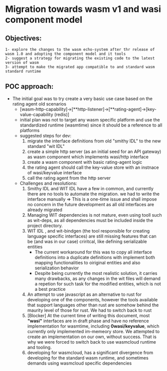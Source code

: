 # Migration towards wasm v1 and wasi component model
## Objectives:
    1- explore the changes to the wasm echo-system after thr release of wasm 1.0 and adopting the component model and it tools
    2- suggest a strategy for migrating the existing code to the latest version of wasm
    3- attempt to make the migrated app compatible to and standard wasm standard runtime
## POC approach:
- The initial goal was to try create a very basic use case based on the rating agent old scenarios
    - [wasm-http-capability]->[**http-listener]->[**rating-agent]->[key-value-capability (redis)]
    - initial plan was not to target any wasm specific platform and use the standardized runtime (wasmtime) since it should be a reference to all platforms
    - suggested steps for dev:
        1. migrate the interface definitions from old "smithy IDL" to the new standard "wit IDL"
        2. create a simple http server (as an initial seed for an API gateway) as wasm component which implements wasi/http interface
        3. create a wasm component with basic rating-agent logic
        4. the rating agent should call the key-value store with an instnace of wasi/keyvalue interface
        5. call the rating agent from the http server
    - Challenges and resolutions:
        1. Smithy IDL and WIT IDL have a few in common, and currently there are no tools to automate the migration. we had to write the interface manually  => This is a one-time issue and shall impose no concern in the future development as all old interfaces are already migrated
        4. Managing WIT dependencies is not mature, even using tooll such as wit-deps, as all dependencies must be included inside the project directory.
        3. WIT IDL , and wit-bindgen (the tool responsible for creating language specific interfaces) are still missing features that can be (and was in our case) criritcal, like defining serializable entities
            - The current workaround for this was to copy all interface definitions into a duplicate definitions with implement both mapping functionalities to oiriginal entities and also serialization behavior
            - Despite being currently the most realistic solution, it carries many drawbacks, as any changes in the wit files will demand a repetion for such task for the modified entities, which is not a best practice
        3. An attempt to use javascript as an alternative to rust for developing one of the components, however the tools available that support languages other than rust are somehow behind the maurity level of those for rust. We had to switch back to rust
        4. [Blocker] At the current time of writing this document, most **"wasi"** interfaces are in draft phase and have no reference implementation for wasmtime, including **0wasi/keyvalue**, which currently only implemented im-memeory store. We attempted to create an implementation on our own, without success. That is why we were forced to switch back to use wasmcloud runtime and tooling.
        5. developing for wasmcloud, has a significant divergence from developing for the standard wasm runtime, and sometimes demands using wasmcloud specific dependencies



